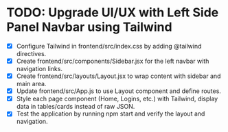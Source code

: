 # TODO: Upgrade UI/UX with Left Side Panel Navbar using Tailwind

- [x] Configure Tailwind in frontend/src/index.css by adding @tailwind directives.
- [x] Create frontend/src/components/Sidebar.jsx for the left navbar with navigation links.
- [x] Create frontend/src/layouts/Layout.jsx to wrap content with sidebar and main area.
- [x] Update frontend/src/App.js to use Layout component and define routes.
- [x] Style each page component (Home, Logins, etc.) with Tailwind, display data in tables/cards instead of raw JSON.
- [x] Test the application by running npm start and verify the layout and navigation.
